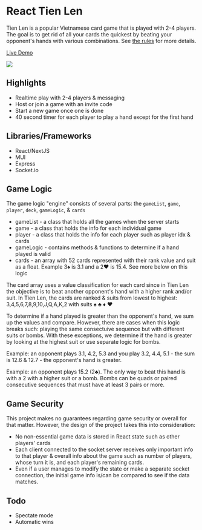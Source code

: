 # React Tien Len

Tien Len is a popular Vietnamese card game that is played with 2-4 players. The goal is to get rid of all your cards the quickest by beating your opponent's hands with various combinations. See [the rules](https://react-tienlen.vercel.app/) for more details.

[Live Demo](https://react-tienlen.vercel.app/)

<p><img src="https://react-tienlen.vercel.app/media/react-tien-len.png"></p>

## Highlights

- Realtime play with 2-4 players & messaging
- Host or join a game with an invite code
- Start a new game once one is done
- 40 second timer for each player to play a hand except for the first hand

## Libraries/Frameworks

- React/NextJS
- MUI
- Express
- Socket.io

## Game Logic

The game logic "engine" consists of several parts: the `gameList`, `game`, `player`, `deck`, `gameLogic`, & `cards`

- gameList - a class that holds all the games when the server starts
- game - a class that holds the info for each individual game
- player - a class that holds the info for each player such as player idx & cards
- gameLogic - contains methods & functions to determine if a hand played is valid
- cards - an array with 52 cards represented with their rank value and suit as a float. Example 3♠ is 3.1 and a 2♥ is 15.4. See more below on this logic

The card array uses a value classification for each card since in Tien Len the objective is to beat another opponent's hand with a higher rank and/or suit. In Tien Len, the cards are ranked & suits from lowest to highest: 3,4,5,6,7,8,9,10,J,Q,A,K,2 with suits ♠ ♣ ♦ ♥

To determine if a hand played is greater than the opponent's hand, we sum up the values and compare. However, there are cases when this logic breaks such: playing the same consectuive sequence but with different suits or bombs. With these exceptions, we determine if the hand is greater by looking at the highest suit or use separate logic for bombs.

Example: an opponent plays 3.1, 4.2, 5.3 and you play 3.2, 4.4, 5.1 - the sum is 12.6 & 12.7 - the opponent's hand is greater.

Example: an opponent plays 15.2 (2♣). The only way to beat this hand is with a 2 with a higher suit or a bomb. Bombs can be quads or paired consecutive sequences that must have at least 3 pairs or more.

## Game Security

This project makes no guarantees regarding game security or overall for that matter. However, the design of the project takes this into consideration:

- No non-essential game data is stored in React state such as other players' cards
- Each client connected to the socket server receives only important info to that player & overall info about the game such as number of players, whose turn it is, and each player's remaining cards.
- Even if a user manages to modify the state or make a separate socket connection, the initial game info is/can be compared to see if the data matches.

## Todo

- Spectate mode
- Automatic wins
